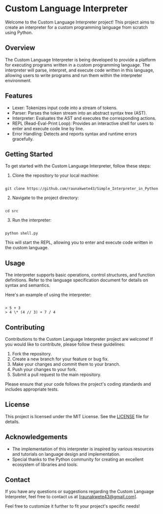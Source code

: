 # Custom Language Interpreter

Welcome to the Custom Language Interpreter project! This project aims to create an interpreter for a custom programming language from scratch using Python.

## Overview

The Custom Language Interpreter is being developed to provide a platform for executing programs written in a custom programming language. The interpreter will parse, interpret, and execute code written in this language, allowing users to write programs and run them within the interpreter environment.

## Features

- Lexer: Tokenizes input code into a stream of tokens.
- Parser: Parses the token stream into an abstract syntax tree (AST).
- Interpreter: Evaluates the AST and executes the corresponding actions.
- REPL (Read-Eval-Print Loop): Provides an interactive shell for users to enter and execute code line by line.
- Error Handling: Detects and reports syntax and runtime errors gracefully.

## Getting Started

To get started with the Custom Language Interpreter, follow these steps:

1. Clone the repository to your local machine:

```

git clone https://github.com/raunakwete43/Simple_Interpreter_in_Python

```

2. Navigate to the project directory:

```

cd src

```

3. Run the interpreter:

```

python shell.py

```

This will start the REPL, allowing you to enter and execute code written in the custom language.

## Usage

The interpreter supports basic operations, control structures, and function definitions. Refer to the language specification document for details on syntax and semantics.

Here's an example of using the interpreter:

```

> 5 + 3
> 4 \* (4 // 3) + 7 / 4

```


## Contributing

Contributions to the Custom Language Interpreter project are welcome! If you would like to contribute, please follow these guidelines:

1. Fork the repository.
2. Create a new branch for your feature or bug fix.
3. Make your changes and commit them to your branch.
4. Push your changes to your fork.
5. Submit a pull request to the main repository.

Please ensure that your code follows the project's coding standards and includes appropriate tests.

## License

This project is licensed under the MIT License. See the [LICENSE](LICENSE) file for details.

## Acknowledgements

- The implementation of this interpreter is inspired by various resources and tutorials on language design and implementation.
- Special thanks to the Python community for creating an excellent ecosystem of libraries and tools.

## Contact

If you have any questions or suggestions regarding the Custom Language Interpreter, feel free to contact us at [raunakwete43@gmail.com].


Feel free to customize it further to fit your project's specific needs!
